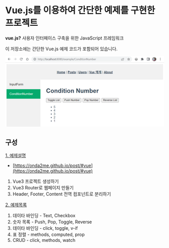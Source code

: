 
# Vue.js를 이용하여 간단한 예제를 구현한 프로젝트

**vue.js?** 사용자 인터페이스 구축을 위한 JavaScript 프레임워크     

이 저장소에는 간단한 Vue.js 예제 코드가 포함되어 있습니다.

<img width="700px" src="https://github.com/onda2me/vuex3_basic_example/blob/master/src/assets/images/vue3_exam_list.png"/>

## 구성

[1. 예제설명](https://onda2me.github.io/post/#vue)    
  + [https://onda2me.github.io/post/#vue](https://onda2me.github.io/post/#vue) 
  1) Vue3 프로젝트 생성하기
  2) Vue3 Router로 웹페이지 만들기
  3) Header, Footer, Content 전역 컴포넌트로 분리하기
  
 
[2. 예제목록](#)
  1) 데이타 바인딩 - Text, Checkbox
  2) 숫자 목록 - Push, Pop, Toggle, Reverse
  3) 데이타 바인딩 - click, toggle, v-if
  4) 표 정렬 - methods, computed, prop
  5) CRUD - click, methods, watch
